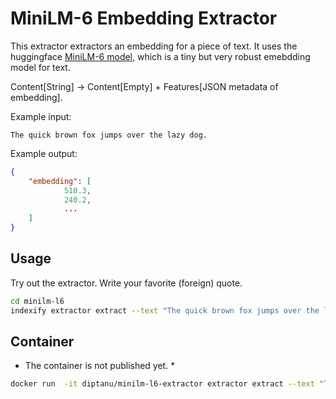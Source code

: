 # MiniLM-6 Embedding Extractor

This extractor extractors an embedding for a piece of text.
It uses the huggingface [MiniLM-6 model](https://huggingface.co/sentence-transformers/all-MiniLM-L6-v2), which is a tiny but very robust emebdding model for text.

Content[String] -> Content[Empty] + Features[JSON metadata of embedding].

Example input:

```text
The quick brown fox jumps over the lazy dog.
```

Example output:

```json
{
    "embedding": [
            510.3,
            240.2,
            ...
    ]
}
```

## Usage

Try out the extractor. Write your favorite (foreign) quote.

```bash
cd minilm-l6
indexify extractor extract --text "The quick brown fox jumps over the lazy dog."
```

## Container

* The container is not published yet. *

```bash
docker run  -it diptanu/minilm-l6-extractor extractor extract --text "The quick brown fox jumps over the lazy dog."
```

